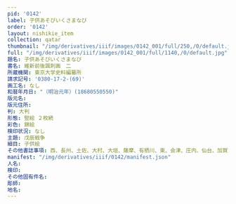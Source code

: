 ```yaml
---
pid: '0142'
label: 子供あそびいくさまなび
order: '0142'
layout: nishikie_item
collection: qatar
thumbnail: "/img/derivatives/iiif/images/0142_001/full/250,/0/default.jpg"
full: "/img/derivatives/iiif/images/0142_001/full/1140,/0/default.jpg"
題名: 子供あそびいくさまなび
書名: 維新前後諷刺画　二
所蔵機関: 東京大学史料編纂所
請求記号: '0380-17-2-(69)'
画工名: なし
和暦年月日: "（明治元年）(18680550550)"
版元名: 
版元住所: 
判: 大判
形態: 竪絵 ２枚続
彩色: 錦絵
検印状況: なし
主題: 戊辰戦争
細目: 子供絵
その他書誌事項: 西、長州、土佐、大村、大垣、薩摩、有栖川、東、会津、庄内、仙台、加賀
manifest: "/img/derivatives/iiif/0142/manifest.json"
人名: 
検印: 
その他固有件名: 
彫師: 
地名: 
---
```

